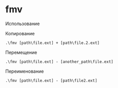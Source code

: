 # fmv
Использование

Копирование
```
.\fmv [path\file.ext] + [path\file.2.ext]
```

Перемещение
```
.\fmv [path\file.ext] - [another_path\file.ext]
```

Переименование
```
.\fmv [path\file.ext] - [path\file2.ext]
```
